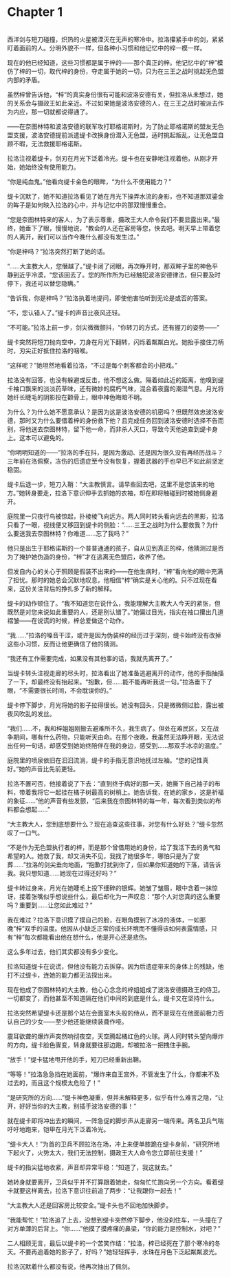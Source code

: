 # Chapter 1

<br>
西洋剑与短刀碰撞，炽热的火星被湮灭在无声的寒冷中。拉洛攥紧手中的剑，紧紧盯着面前的人。分明外貌不一样，但各种小习惯和他记忆中的梓一模一样。

现在的他已经知道，这些习惯都是属于梓的——那个真正的梓。他记忆中的“梓”模仿了梓的一切，取代梓的身份，夺走属于她的一切，只为在三王之战时挑起无色盟内部的矛盾。

虽然梓曾告诉他，“梓”的真实身份很有可能和波洛安德有关，但拉洛从未想过，她的关系会与摄政王如此亲近。不过如果她是波洛安德的人，在三王之战时被派去作为内应，那一切就都说得通了。

——在奈图林特和波洛安德的联军攻打耶格诺斯时，为了防止耶格诺斯的盟友无色盟支援，波洛安德提前派遣缇卡改换身份潜入无色盟，适时挑起叛乱，让无色盟自顾不暇，无法救援耶格诺斯。

拉洛注视着缇卡，剑刃在月光下泛着冷光。缇卡也在安静地注视着他，从刚才开始，她始终没有使用能力。

“你是纯血鬼。”他看向缇卡金色的眼眸，“为什么不使用能力？”

缇卡沉默了，她不知道拉洛看见了她在月光下操弄水流的身影，也不知道那双鎏金的眸子是如何映入拉洛的心中，并与记忆中的那双慢慢重合。

“您是奈图林特来的客人，为了表示尊重，摄政王大人命令我们不要显露出来。”最终，她垂下了眼，慢慢地说，“教会的人还在客房等您，快去吧。明天早上带着您的人离开，我们可以当作今晚什么都没有发生过。”

“你是梓吗？”拉洛突然打断了她的话。

“……大主教大人，您僭越了。”缇卡闭了闭眼，再次睁开时，那双眸子里的神色平静到近乎冷漠，“您该回去了。您的所作所为已经触犯波洛安德律法，但只要及时停下，我还可以替您隐瞒。”

“告诉我，你是梓吗？”拉洛执着地提问，即使他害怕听到无论是或否的答案。

“不，您认错人了。”缇卡的声音比夜风还轻。

“不可能。”拉洛上前一步，剑尖微微颤抖，“你转刀的方式，还有握刀的姿势——”

缇卡突然将短刀抛向空中，刀身在月光下翻转，闪烁着粼粼白光。她抬手接住刀柄时，刃尖正好抵住拉洛的咽喉。

“这样呢？”她坦然地看着拉洛，“不过是每个刺客都会的小把戏。”

拉洛没有回答，也没有躲避或反击，他不想这么做。隔着如此近的距离，他嗅到缇卡袖口飘来的淡淡药草味，还有微妙的腐朽气味，混合着夜露的潮湿气息。月光将她纤长睫毛的阴影投在颧骨上，眼中神色晦暗不明。

为什么？为什么她不愿意承认？是因为这是波洛安德的机密吗？但既然效忠波洛安德，那时又为什么要借着梓的身份救下他？且完成任务回到波洛安德时选择不告而别，将他送去奈图林特，留下他一命，而非杀人灭口，导致今天他追查到缇卡身上。这本可以避免的。

“你明明知道的——”拉洛的手在抖，是因为激动、还是因为很久没有再经历战斗？三年前在洛佩察，冻伤的后遗症至今没有恢复，握着武器的手也早已不如此前坚定稳固。

缇卡后退一步，短刀入鞘：“大主教慎言。请早些回去吧，这里不是您该来的地方。”她转身要走，拉洛下意识伸手去抓她的衣袖，却在即将触碰到时被她侧身避开。

庭院里一只夜行鸟被惊起，扑棱棱飞向远方。两人同时转头看向远去的黑影，拉洛只看了一眼，视线便又移回到缇卡的侧脸：“……三王之战时为什么要救我？为什么要送我去奈图林特？你难道……忘了我吗？”

他只是出生于耶格诺斯的一个普普通通的孩子，自从见到真正的梓，他猜测过是否为了掩护她伪造的身份，“梓”才在逃离无色盟后，收养了他。

但发自内心的关心于照顾是假装不出来的——在他生病时，“梓”看向他的眼中充满了担忧。那时的她总会沉默地叹息，他相信“梓”确实是关心他的。只不过现在看来，这份关注背后的挣扎多了新的解释。

缇卡的动作顿住了。“我不知道您在说什么，我能理解大主教大人今天的紧张，但既然是对您来说如此重要的人，还是别认错了。”她偏过目光，指尖在袖口攥出几道褶皱——在说谎的时候，梓总爱做这个动作。

“我……”拉洛的嗓音干涩，或许是因为伪装梓的经历过于深刻，缇卡始终没有改掉这些小习惯，反而让他更确信了他的猜测。

“我还有工作需要完成，如果没有其他事的话，我就先离开了。”

当缇卡转头注视走廊的尽头时，拉洛看出了她准备逃避离开的动作，他的手指抽搐了一下，却最终没有抬起来。“抱歉，但……能不能再听我说一句。”拉洛垂下了眼，“不需要很长时间，不会耽误你的。”

缇卡停下脚步，月光将她的影子拉得很长。她没有回头，只是微微侧过脸，露出被夜风吹乱的发丝。

“我们……不，我和梓姐姐刚搬去避难所不久，我生病了。但处在难民区，又在战争期间，哪有什么药物，只能听天由命。在那个夜晚，我虽然无法睁开眼，无法说出任何一句话，却感受到她始终陪伴在我的身边，感受到……那双手冰凉的温度。”

庭院里的喷泉依旧在汩汩流淌，缇卡的手指无意识地抚过左袖。“您的记性真好。”她的声音比先前更轻。

拉洛不置可否，他接着说了下去：“直到终于病好的那一天，她撕下自己袖子的布料，带着我将它一起挂在橘子树最高的树梢上。她告诉我，在她的家乡，这是祈福的象征……”他的声音有些发颤，“后来我在奈图林特的每一年，每次看到类似的布料都会想起……”

“大主教大人，您到底想要什么？现在追查这些往事，对您有什么好处？”缇卡忽然叹了一口气。

“不是作为无色盟执行者的梓，而是那个曾借用她的身份，给了我活下去的勇气和希望的人。她救了我，却又消失不见，我找了她很多年，哪怕只是为了安葬……”拉洛的剑尖垂向地面，“抱歉打扰到你了，但如果你知道她的下落，请告诉我。我只想知道……她现在过得还好吗？”

缇卡转过身来，月光在她睫毛上投下细碎的银辉。她皱了皱眉，眼中含着一抹惊讶，接着张嘴似乎想说些什么，最后却化为一声叹息：“那个人对您真的这么重要吗？重要到……让您如此难过？”

我在难过？拉洛下意识摸了摸自己的脸，在眼角摸到了冰凉的液体，一如那晚“梓”双手的温度。他因从小缺乏正常的成长环境而不懂得该如何表露情感，只有“梓”每次都能看出他在想什么，他是开心还是悲伤。

这么多年过去，他们其实都没有多少变化。

拉洛知道缇卡在说谎，但他没有能力去拆穿。因为后遗症带来的身体上的残缺，他打不过缇卡，连她的能力都无法探出来。

现在他成了奈图林特的大主教，他心心念念的梓姐姐成了波洛安德摄政王的侍卫。一切都变了，而他甚至不知道隔在他们中间的到底是什么，缇卡又在坚持什么。

拉洛突然希望缇卡还是那个站在会面室木头般的侍从，而不是现在在他面前极力否认自己的少女——至少他还能继续装聋作哑。

震耳欲聋的爆炸声突然响彻夜空，天空腾起橘红色的火球。两人同时转头望向爆炸的方向，缇卡脸色骤变，转身就要往那边跑，却被拉洛一把拽住手腕。

“放手！”缇卡猛地甩开他的手，短刀已经重新出鞘。

“等等！”拉洛急急挡在她面前，“爆炸来自王宫外，不管发生了什么，你都来不及过去的，而且这个规模太危险了！”

“是研究所的方向……”缇卡神色凝重，但并未解释更多，似乎有什么难言之隐，“让开，好好当你的大主教，别插手波洛安德的事！”

就在缇卡即将冲出去的瞬间，一阵急促的脚步声从走廊另一端传来。两名卫兵气喘吁吁地跑来，铠甲在月光下泛着冷光。

“缇卡大人！”为首的卫兵不顾拉洛在场，冲上来便单膝跪在缇卡身前，“研究所地下起火了，火势太大，我们无法控制，摄政王大人命令您立即前往支援！”

缇卡的指尖猛地收紧，声音却异常平稳：“知道了，我这就去。”

她转身就要离开，卫兵似乎并不打算跟着她走，匆匆忙忙跑向另一个方向。看着缇卡就要这样离去，拉洛下意识往前追了两步：“让我跟你一起去！”

“大主教大人还是回客房比较安全。”缇卡头也不回地加快脚步。

“我能帮忙！”拉洛追了上去，没想到缇卡突然停下脚步，他没刹住车，一头撞在了对方单薄的后背上。“你……”他摸了摸疼痛的鼻梁，“你的能力是控制水，对吧？”

二人相顾无言，最后以缇卡的一个苦笑作结：“拉洛，梓已经死在了那个寒冷的冬天。不要再追着她的影子了，好吗？”她轻轻挥手，水珠在月色下泛起粼粼波光。

拉洛沉默着什么都没有说，他再次抽出了佩剑。
